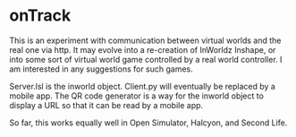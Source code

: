 # onTrack
This is an experiment with communication between virtual worlds and the real one via http. It may evolve into a re-creation of InWorldz Inshape, or into some sort of virtual world game controlled by a real world controller.  I am interested in any suggestions for such games.

Server.lsl is the inworld object.
Client.py will eventually be replaced by a mobile app.
The QR code generator is a way for the inworld object to display a URL so that it can be read by a mobile app.

So far, this works equally well in Open Simulator, Halcyon, and Second Life.


